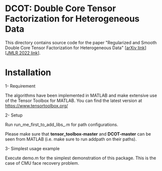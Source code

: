 # DCOT: Double Core Tensor Factorization for Heterogeneous Data


This directory contains source code for the paper "Regularized and Smooth Double Core Tensor Factorization for Heterogeneous Data" [[arXiv link](https://arxiv.org/abs/1911.10454)] [[JMLR 2022 link](https://www.jmlr.org/)]. 


# Installation

 1- Requirement
 
The algorithms have been implemented in MATLAB and make extensive use of the Tensor Toolbox for MATLAB. You can find the latest version at https://www.tensortoolbox.org/


2- Setup

Run run_me_first_to_add_libs_.m for path configurations.

Please make sure that **tensor_toolbox-master** and **DCOT-master** can be seen from MATLAB (i.e. make sure to run addpath on their paths).


3- Simplest usage example

Execute demo.m for the simplest demonstration of this package. This is the case of CMU face recovery problem.
